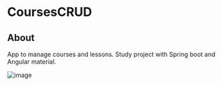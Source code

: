 # CoursesCRUD

## About
App to manage courses and lessons.
Study project with Spring boot and Angular material.

![image](https://github.com/wmvieira21/CoursesCRUD/assets/90009567/963a5c94-9527-4b3f-bf3d-8fde747dd3d9)

